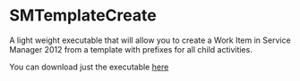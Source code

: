 # SMTemplateCreate
A light weight executable that will allow you to create a Work Item in Service Manager 2012 from a template with prefixes for all child activities.

You can download just the executable [here](/SMTemplateCreate.zip)
